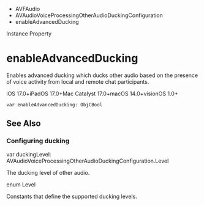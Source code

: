 

- AVFAudio
- AVAudioVoiceProcessingOtherAudioDuckingConfiguration
-  enableAdvancedDucking 

Instance Property

# enableAdvancedDucking

Enables advanced ducking which ducks other audio based on the presence of voice activity from local and remote chat participants.

iOS 17.0+iPadOS 17.0+Mac Catalyst 17.0+macOS 14.0+visionOS 1.0+

``` source
var enableAdvancedDucking: ObjCBool
```

## See Also

### Configuring ducking

var duckingLevel: AVAudioVoiceProcessingOtherAudioDuckingConfiguration.Level

The ducking level of other audio.

enum Level

Constants that define the supported ducking levels.

